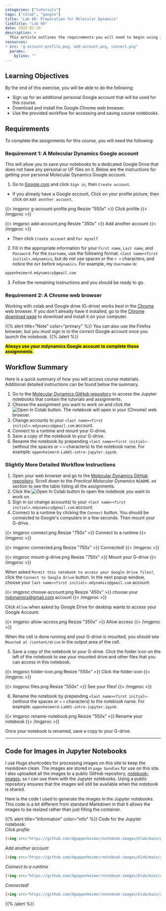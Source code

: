 ```yaml
---
categories: ["tutorials"]
tags: ["colab", "google"]
title: "Lab 00: Preparation for Molecular Dynamics"
linkTitle: "Lab 00"
date: 2022-02-10
description: >
  This article outlines the requirements you will need to begin using Jupyter notebooks and Google Colaboratory (Colab).
resources:
- src: "g-account-profile.png, add-account.png, connect.png"
  params:
    byline: ""
---
```


## Learning Objectives

By the end of this exercise, you will be able to do the following:

- Sign up for an additional personal Google account that will be used for this course.
- Download and install the Google Chrome web browser.
- Use the provided workflow for accessing and saving course notebooks.

## Requirements

To complete the assignments for this course, you will need the following:

### Requirement 1: A Molecular Dynamics Google account

This will allow you to save your notebooks to a dedicated Google Drive that does not have any personal or UF files on it. Below are the instructions for getting your personal Molecular Dynamics Google account.

1. Go to [Google.com](https://www.google.com/) and click `Sign in`, then `Create account`.

- If you already have a Google account, Click on your profile picture, then click on `Add another account`.

{{< imgproc g-account-profile.png Resize "550x" >}}
Click profile
{{< /imgproc >}}

{{< imgproc add-account.png Resize "350x" >}}
Add another account
{{< /imgproc >}}

- Then click `Create account` and `For myself`

2. Fill in the appropriate information for your `First name`, `Last name`, and `Password`. For the `Username`, use the following format: `<last name><first initial>.mdynamics`, but do not use spaces or the `< >` characters, and notice the `dot` before `mdynamics`. For example, my `Username` is:

```bash
oppenheimerd.mdynamics@gmail.com
```

3. Follow the remaining instructions and you should be ready to go.

### Requirement 2: A Chrome web browser

Working with colab and Google drive (G-drive) works best in the [Chrome](https://www.google.com/chrome/) web browser. If you don't already have it installed, go to the [Chrome download page](https://www.google.com/chrome/) to download and install it on your computer.

{{% alert title="Note" color="primary" %}}
You can also use the Firefox browser, but you must sign in to the correct Google account once you launch the notebook.
{{% /alert %}}

<mark>**Always use your mdynamics Google account to complete these assignments**.</mark>

## Workflow Summary

Here is a quick summary of how you will access course materials. Additional detailed instructions can be found below the summary.

1. Go to the [Molecular Dynamics GitHub repository](https://github.com/dgoppenheimer/Molecular-Dynamics) to access the Jupyter notebooks that contain the tutorials and assignments.
2. Choose the assignment you want to work on and click the ![Open In Colab](https://colab.research.google.com/assets/colab-badge.svg) button. The notebook will open in your (Chrome) web browser.
3. Change accounts to your `<last name><first initial>.mdynamics@gmail.com` account.
4. Connect to a runtime and mount your G-drive.
5. Save a copy of the notebook to your G-drive.
6. Rename the notebook by prepending `<last name><first initial>-` (without the spaces or `<` `>` characters) to the notebook name. For example: `oppenheimerd-Lab01-intro-jupyter.ipynb`.

### Slightly More Detailed Workflow Instructions

1. Open your web browser and go to the [Molecular Dynamics GitHub repository](https://github.com/dgoppenheimer/Molecular-Dynamics). Scroll down to the *Practical Molecular Dynamics* `README.md` section to see the table listing all the assignments.
2. Click the ![Open In Colab](https://colab.research.google.com/assets/colab-badge.svg) button to open the notebook you want to work on.
3. Sign in (or change accounts) to your `<last name><first initial>.mdynamics@gmail.com` account.
4. Connect to a runtime by clicking the `Connect` button. You should be connected to Google's computers in a few seconds. Then mount your G-drive.

{{< imgproc connect.png Resize "750x" >}}
Connect to a runtime
{{< /imgproc >}}

{{< imgproc connected.png Resize "750x" >}}
Connected!
{{< /imgproc >}}

{{< imgproc mount-g-drive.png Resize "750x" >}}
Mount your G-drive
{{< /imgproc >}}

When asked `Permit this notebook to access your Google Drive files?`, click the `Connect to Google Drive` button. In the next popup window, choose your `last name><first initial>.mdynamics@gmail.com` account.

{{< imgproc choose-account.png Resize "450x" >}}
choose your mdynamics@gmail.com account
{{< /imgproc >}}

Click `Allow` when asked by Google Drive for desktop wants to access your Google Account.

{{< imgproc allow-access.png Resize "350x" >}}
Allow access
{{< /imgproc >}}

When the cell is done running and your G-drive is mounted, you should see `Mounted at /content/drive` in the output area of the cell.

5. Save a copy of the notebook to your G-drive. Click the folder icon on the left of the notebook to see your mounted drive and other files that you can access in this notebook.

{{< imgproc folder-icon.png Resize "550x" >}}
Click the folder icon
{{< /imgproc >}}

{{< imgproc files.png Resize "550x" >}}
See your files!
{{< /imgproc >}}

6. Rename the notebook by prepending `<last name><first initial>-` (without the spaces or `<` `>` characters) to the notebook name. For example: `oppenheimerd-Lab01-intro-jupyter.ipynb`.

{{< imgproc rename-notebook.png Resize "550x" >}}
Rename your notebook
{{< /imgproc >}}

Once your notebook is renamed, save a copy to your G-drive.

---

## Code for Images in Jupyter Notebooks

I use Hugo shortcodes for processing images on this site to keep the markdown clean. The images are stored in `page bundles` for use on this site. I also uploaded all the images to a public GitHub repository, [notebook-images](https://github.com/dgoppenheimer/notebook-images), so I can use them with the Jupyter notebooks. Using a public repository ensures that the images will still be available when the notebook is shared.

Here is the code I used to generate the images in the Jupyter notebooks. This code is a bit different from standard Markdown in that it allows the images to be resized rather than just filling the container.

{{% alert title="Information" color="info" %}}
Code for the Jupyter notebook:  
*Click profile*

```html
[<img src="https://github.com/dgoppenheimer/notebook-images/blob/main/g-account-profile.png?raw=true" alt="Profile picture" width="350" />](https://github.com/dgoppenheimer/notebook-images/blob/main/g-account-profile.png?raw=true)
```

*Add another account*

```html
[<img src="https://github.com/dgoppenheimer/notebook-images/blob/main/add-account.png?raw=true" alt="add another account" width="250" />](https://github.com/dgoppenheimer/notebook-images/blob/main/add-account.png?raw=true)
```

*Connect to a runtime*

```html
[<img src="https://github.com/dgoppenheimer/notebook-images/blob/main/connect.png?raw=true" alt="connect to a runtime" width="750" />](https://github.com/dgoppenheimer/notebook-images/blob/main/connect.png?raw=true)
```

*Connected!*

```html
[<img src="https://github.com/dgoppenheimer/notebook-images/blob/main/connected.png?raw=true" alt="connected" width="750" />](https://github.com/dgoppenheimer/notebook-images/blob/main/connected.png?raw=true)
```

{{% /alert %}}
